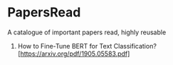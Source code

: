 # PapersRead
A catalogue of important papers read, highly reusable

1.  How to Fine-Tune BERT for Text Classification?[https://arxiv.org/pdf/1905.05583.pdf]
